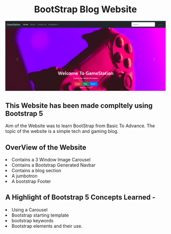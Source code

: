 <h1 align="center">BootStrap Blog Website</h1>

<img src="GameStation.PNG" alt="IMAGE OF THE GAME"> 
<h2>This Website has been made compltely using Bootstrap 5</h2>
<p>Aim of the Website was to learn BootStrap from Basic To Advance. The topic of the website is a simple tech and gaming blog.</p>


<h2>OverView of the Website</h2>
<li>Contains a 3 Window Image Carousel</li>
<li>Contains a Bootstrap Generated Navbar</li>
<li>Contains a blog section</li>
<li>A jumbotron</li>
<li>A bootstrap Footer</li>


<h2>A Highlight of Bootstrap 5 Concepts Learned -</h2>
<li>Using a Carousel</li>
<li>Bootstrap starting template</li>
<li>bootstrap keywords</li>
<li>Bootstrap elements and their use.</li>
